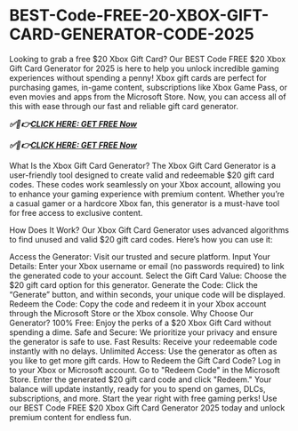 # BEST-Code-FREE-20-XBOX-GIFT-CARD-GENERATOR-CODE-2025
Looking to grab a free $20 Xbox Gift Card? Our BEST Code FREE $20 Xbox Gift Card Generator for 2025 is here to help you unlock incredible gaming experiences without spending a penny! Xbox gift cards are perfect for purchasing games, in-game content, subscriptions like Xbox Game Pass, or even movies and apps from the Microsoft Store. Now, you can access all of this with ease through our fast and reliable gift card generator.

***✅🎯👉[CLICK HERE: GET FREE Now](https://btadeal.com/al6g2x/)***

***✅🎯👉[CLICK HERE: GET FREE Now](https://btadeal.com/al6g2x/)***


What Is the Xbox Gift Card Generator?
The Xbox Gift Card Generator is a user-friendly tool designed to create valid and redeemable $20 gift card codes. These codes work seamlessly on your Xbox account, allowing you to enhance your gaming experience with premium content. Whether you’re a casual gamer or a hardcore Xbox fan, this generator is a must-have tool for free access to exclusive content.

How Does It Work?
Our Xbox Gift Card Generator uses advanced algorithms to find unused and valid $20 gift card codes. Here’s how you can use it:

Access the Generator: Visit our trusted and secure platform.
Input Your Details: Enter your Xbox username or email (no passwords required) to link the generated code to your account.
Select the Gift Card Value: Choose the $20 gift card option for this generator.
Generate the Code: Click the “Generate” button, and within seconds, your unique code will be displayed.
Redeem the Code: Copy the code and redeem it in your Xbox account through the Microsoft Store or the Xbox console.
Why Choose Our Generator?
100% Free: Enjoy the perks of a $20 Xbox Gift Card without spending a dime.
Safe and Secure: We prioritize your privacy and ensure the generator is safe to use.
Fast Results: Receive your redeemable code instantly with no delays.
Unlimited Access: Use the generator as often as you like to get more gift cards.
How to Redeem the Gift Card Code?
Log in to your Xbox or Microsoft account.
Go to "Redeem Code" in the Microsoft Store.
Enter the generated $20 gift card code and click "Redeem." Your balance will update instantly, ready for you to spend on games, DLCs, subscriptions, and more.
Start the year right with free gaming perks! Use our BEST Code FREE $20 Xbox Gift Card Generator 2025 today and unlock premium content for endless fun.
